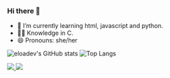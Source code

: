 ### Hi there 👋

- 🌱 I’m currently learning html, javascript and python.
- 👩‍💻 Knowledge in C.
- 😄 Pronouns: she/her

![eloadev's GitHub stats](https://github-readme-stats.vercel.app/api?username=eloadev&show_icons=true&theme=ayu-mirage)
![Top Langs](https://github-readme-stats.vercel.app/api/top-langs/?username=eloadev&layout=compact&theme=ayu-mirage)

<div>
  <a href = "mailto: eloamello126@gmail.com" target="_blank"><img src="https://img.shields.io/badge/Gmail-D14836?style=for-the-badge&logo=gmail&logoColor=white" target="_blank"> </a>
  <a href="https://www.instagram.com/iam.eloamellx/" target="_blank"><img src="https://img.shields.io/badge/-Instagram-%23E4405F?style=for-the-badge&logo=instagram&logoColor=white"target="_blank"> </a>
